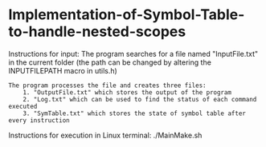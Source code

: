 # Implementation-of-Symbol-Table-to-handle-nested-scopes

Instructions for input:
	The program searches for a file named "InputFile.txt" in the current folder (the path can be changed by altering the INPUTFILEPATH macro in utils.h)
	
	The program processes the file and creates three files: 
		1. "OutputFile.txt" which stores the output of the program
		2. "Log.txt" which can be used to find the status of each command executed
		3. "SymTable.txt" which stores the state of symbol table after every instruction 

Instructions for execution in Linux terminal:
	./MainMake.sh
